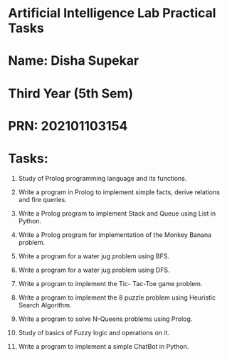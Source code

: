 # Artificial Intelligence Lab Practical Tasks
# Name: Disha Supekar
# Third Year (5th Sem)
# PRN: 202101103154

# Tasks:

1. Study of Prolog programming language and its functions.

2. Write a program in Prolog to implement simple facts, derive relations and fire queries.

3. Write a Prolog program to implement Stack and Queue using List in Python.

4. Write a Prolog program for implementation of the Monkey Banana problem.

5. Write a program for a water jug problem using BFS.

6. Write a program for a water jug problem using DFS.

7. Write a program to implement the Tic- Tac-Toe game problem.

8. Write a program to implement the 8 puzzle problem using Heuristic Search Algorithm.

9. Write a program to solve N-Queens problems using Prolog.

10. Study of basics of Fuzzy logic and operations on it.

11. Write a program to implement a simple ChatBot in Python.

